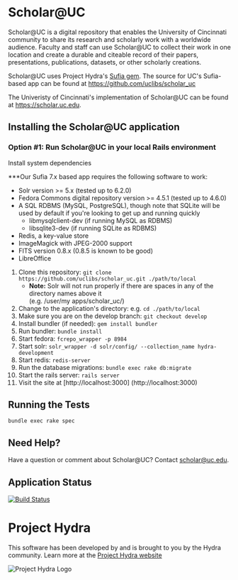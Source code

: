 # Scholar@UC

Scholar@UC is a digital repository that enables the University of Cincinnati community to share its research and scholarly work with a worldwide audience. Faculty and staff can use Scholar@UC to collect their work in one location and create a durable and citeable record of their papers, presentations, publications, datasets, or other scholarly creations.

Scholar@UC uses Project Hydra's [Sufia gem](https://github.com/projecthydra-labs/sufia). The source for UC's Sufia-based app can be found at https://github.com/uclibs/scholar_uc

The Univeristy of Cincinnati's implementation of Scholar@UC can be found at https://scholar.uc.edu.

## Installing the Scholar@UC application

### Option #1: Run Scholar@UC in your local Rails environment

Install system dependencies

***Our Sufia 7.x based app requires the following software to work:

* Solr version >= 5.x (tested up to 6.2.0)
* Fedora Commons digital repository version >= 4.5.1 (tested up to 4.6.0)
* A SQL RDBMS (MySQL, PostgreSQL), though note that SQLite will be used by default if you're looking to get up and running quickly
  * libmysqlclient-dev (if running MySQL as RDBMS)
  * libsqlite3-dev (if running SQLite as RDBMS)
* Redis, a key-value store
* ImageMagick with JPEG-2000 support
* FITS version 0.8.x (0.8.5 is known to be good)
* LibreOffice

1. Clone this repository: `git clone https://github.com/uclibs/scholar_uc.git ./path/to/local`
    * **Note:** Solr will not run properly if there are spaces in any of the directory names above it <br />(e.g. /user/my apps/scholar_uc/) 
1. Change to the application's directory: e.g. `cd ./path/to/local`  
1. Make sure you are on the develop branch: `git checkout develop`
1. Install bundler (if needed): `gem install bundler`
1. Run bundler: `bundle install`
1. Start fedora: ```fcrepo_wrapper -p 8984```
1. Start solr: ```solr_wrapper -d solr/config/ --collection_name hydra-development```
1. Start redis: ```redis-server```
1. Run the database migrations: `bundle exec rake db:migrate`
1. Start the rails server: `rails server`
1. Visit the site at [http://localhost:3000] (http://localhost:3000)
 
## Running the Tests
`bundle exec rake spec`

## Need Help?

Have a question or comment about Scholar@UC? Contact scholar@uc.edu.

## Application Status

[![Build Status](https://travis-ci.org/uclibs/scholar_uc.svg?branch=sandbox)](https://travis-ci.org/uclibs/scholar_uc)

# Project Hydra
This software has been developed by and is brought to you by the Hydra community. Learn more at the
[Project Hydra website](http://projecthydra.org)

![Project Hydra Logo](https://upload.wikimedia.org/wikipedia/en/8/82/Hydra_logo.png)
